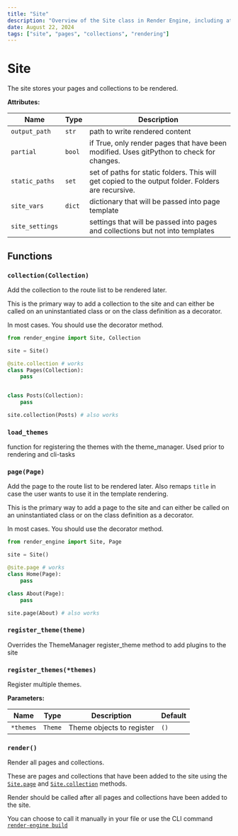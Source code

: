 ```yaml
---
title: "Site"
description: "Overview of the Site class in Render Engine, including attributes, functions for managing pages and collections, and rendering content."
date: August 22, 2024
tags: ["site", "pages", "collections", "rendering"]
---
```


# Site

The site stores your pages and collections to be rendered.

**Attributes:**

| Name | Type | Description |
| --- | --- | --- |
| `output_path` | `str` |path to write rendered content |
| `partial` | `bool` |if True, only render pages that have been modified. Uses gitPython to check for changes. |
| `static_paths` | `set` |set of paths for static folders. This will get copied to the output folder. Folders are recursive. |
| `site_vars` | `dict` |dictionary that will be passed into page template |
| `site_settings` |  |settings that will be passed into pages and collections but not into templates |

## Functions

### `collection(Collection)`

Add the collection to the route list to be rendered later.

This is the primary way to add a collection to the site and
can either be called on an uninstantiated class or on the class definition as a decorator.

In most cases. You should use the decorator method.

```Python
from render_engine import Site, Collection

site = Site()

@site.collection # works
class Pages(Collection):
    pass


class Posts(Collection):
    pass

site.collection(Posts) # also works
```

### `load_themes`

function for registering the themes with the theme_manager.
Used prior to rendering and cli-tasks

### `page(Page)`

Add the page to the route list to be rendered later.
Also remaps `title` in case the user wants to use it in the template rendering.

This is the primary way to add a page to the site and can either be called
on an uninstantiated class or on the class definition as a decorator.

In most cases. You should use the decorator method.

```Python
from render_engine import Site, Page

site = Site()

@site.page # works
class Home(Page):
    pass

class About(Page):
    pass

site.page(About) # also works
```

### `register_theme(theme)`

Overrides the ThemeManager register_theme method to add plugins to the site

### `register_themes(*themes)`

Register multiple themes.

**Parameters:**

| Name | Type | Description | Default |
| --- | --- | --- | --- |
| `*themes` | `Theme` |Theme objects to register | `()` |

### `render()`

Render all pages and collections.

These are pages and collections that have been added to the site using
the [`Site.page`](site.md?id=page)
and [`Site.collection`](site.md?id=collection) methods.

Render should be called after all pages and collections have been added to the site.

You can choose to call it manually in your file or
use the CLI command [`render-engine build`](cli.md?id=build)
